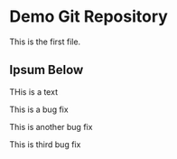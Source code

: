 # Demo Git Repository

This is the first file.

## Ipsum Below

THis is a text

This is a bug fix

This is another bug fix

This is third bug fix
